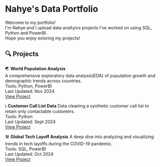 # Nahye's Data Portfolio

Welcome to my portfolio! <br/>
I'm Nahye and I upload data analtyics projects I've worked on using SQL, Python and PowerBI. <br/>
Hope you enjoy exloring my projects!

## 🔍 Projects

🌏 **World Population Analysis** <br/>
A comprehensive exploratory data analysis(EDA) of population growth and demographic trends across countries. <br/>
Tools: Python, PowerBI <br/>
Last Updated: Nov 2024 <br/>
[View Project](https://github.com/NahyeMoon/DataAnalyticsPortfolio/blob/main/World%20Population/EDA.md)

📞 **Customer Call List Data**
Data cleaning a synthetic customer call list to retain only contactable customers. <br/>
Tools: Python <br/>
Last Updated: Sept 2024 <br/>
[View Project](https://github.com/NahyeMoon/DataAnalyticsPortfolio/blob/main/Customer%20Call%20List/Data%20Cleaning.md)

🛠️ **Global Tech Layoff Analysis**
A deep dive into analyzing and visualizing trends in tech layoffs during the COVID-19 pandemic. <br/>
Tools: SQL, PowerBI <br/>
Last Updated: Oct 2024 <br/>
[View Project](https://github.com/NahyeMoon/DataAnalyticsPortfolio/blob/main/Tech%20Layoffs/Global%20Tech%20Layoff%20EDA.md)

